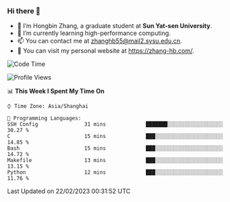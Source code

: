 ### Hi there 👋

- 🔭 I’m Hongbin Zhang, a graduate student at **Sun Yat-sen University**.
- 🌱 I’m currently learning high-performance computing.
- 📫 You can contact me at zhanghb55@mail2.sysu.edu.cn.
- 👀 You can visit my personal website at https://zhang-hb.com/.

<!--START_SECTION:waka-->
![Code Time](http://img.shields.io/badge/Code%20Time-70%20hrs%2028%20mins-blue)

![Profile Views](http://img.shields.io/badge/Profile%20Views-2-blue)

📊 **This Week I Spent My Time On** 

```text
⌚︎ Time Zone: Asia/Shanghai

💬 Programming Languages: 
SSH Config               31 mins             ███████░░░░░░░░░░░░░░░░░░   30.27 % 
C                        15 mins             ███░░░░░░░░░░░░░░░░░░░░░░   14.85 % 
Bash                     15 mins             ███░░░░░░░░░░░░░░░░░░░░░░   14.72 % 
Makefile                 13 mins             ███░░░░░░░░░░░░░░░░░░░░░░   13.15 % 
Python                   12 mins             ███░░░░░░░░░░░░░░░░░░░░░░   11.76 % 

```


 Last Updated on 22/02/2023 00:31:52 UTC
<!--END_SECTION:waka-->